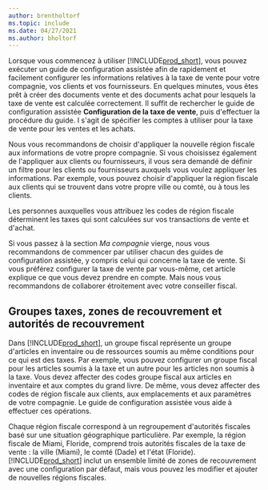 ```yaml
---
author: brentholtorf
ms.topic: include
ms.date: 04/27/2021
ms.author: bholtorf
---
```

Lorsque vous commencez à utiliser [!INCLUDE[prod_short](../../../includes/prod_short.md)], vous pouvez exécuter un guide de configuration assistée afin de rapidement et facilement configurer les informations relatives à la taxe de vente pour votre compagnie, vos clients et vos fournisseurs. En quelques minutes, vous êtes prêt à créer des documents vente et des documents achat pour lesquels la taxe de vente est calculée correctement. Il suffit de rechercher le guide de configuration assistée **Configuration de la taxe de vente**, puis d'effectuer la procédure du guide. I s'agit de spécifier les comptes à utiliser pour la taxe de vente pour les ventes et les achats.  

Nous vous recommandons de choisir d'appliquer la nouvelle région fiscale aux informations de votre propre compagnie. Si vous choisissez également de l'appliquer aux clients ou fournisseurs, il vous sera demandé de définir un filtre pour les clients ou fournisseurs auxquels vous voulez appliquer les informations. Par exemple, vous pouvez choisir d'appliquer la région fiscale aux clients qui se trouvent dans votre propre ville ou comté, ou à tous les clients.

Les personnes auxquelles vous attribuez les codes de région fiscale déterminent les taxes qui sont calculées sur vos transactions de vente et d'achat.

Si vous passez à la section *Ma compagnie* vierge, nous vous recommandons de commencer par utiliser chacun des guides de configuration assistée, y compris celui qui concerne la taxe de vente. Si vous préférez configurer la taxe de vente par vous-même, cet article explique ce que vous devez prendre en compte. Mais nous vous recommandons de collaborer étroitement avec votre conseiller fiscal.  

## <a name="tax-groups-tax-areas-and-tax-jurisdictions"></a>Groupes taxes, zones de recouvrement et autorités de recouvrement

Dans [!INCLUDE[prod_short](../../../includes/prod_short.md)], un groupe fiscal représente un groupe d'articles en inventaire ou de ressources soumis au même conditions pour ce qui est des taxes. Par exemple, vous pouvez configurer un groupe fiscal pour les articles soumis à la taxe et un autre pour les articles non soumis à la taxe. Vous devez affecter des codes groupe fiscal aux articles en inventaire et aux comptes du grand livre. De même, vous devez affecter des codes de région fiscale aux clients, aux emplacements et aux paramètres de votre compagnie. Le guide de configuration assistée vous aide à effectuer ces opérations.  

Chaque région fiscale correspond à un regroupement d'autorités fiscales basé sur une situation géographique particulière. Par exemple, la région fiscale de Miami, Floride, comprend trois autorités fiscales de la taxe de vente : la ville (Miami), le comté (Dade) et l'état (Floride). [!INCLUDE[prod_short](../../../includes/prod_short.md)] inclut un ensemble limité de zones de recouvrement avec une configuration par défaut, mais vous pouvez les modifier et ajouter de nouvelles régions fiscales.  

